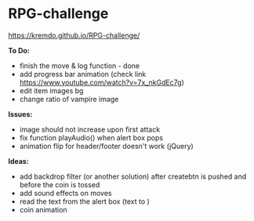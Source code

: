# RPG-challenge
https://kremdo.github.io/RPG-challenge/

**To Do:**
  * finish the move & log function - done
  * add progress bar animation (check link https://www.youtube.com/watch?v=7x_nkGdEc7g)
  * edit item images bg
  * change ratio of vampire image

**Issues:**
  * image should not increase upon first attack
  * fix function playAudio() when alert box pops
  * animation flip for header/footer doesn't work (jQuery)

**Ideas:**
  * add backdrop filter (or another solution) after createbtn is pushed and before the coin is tossed
  * add sound effects on moves
  * read the text from the alert box (text to )
  * coin animation
